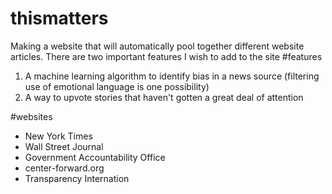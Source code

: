 # thismatters
Making a website that will automatically pool together different website articles.
There are two important features I wish to add to the site
#features
<ol>
  <li> A machine learning algorithm to identify bias in a news source (filtering use of emotional language is one possibility) </li>
  <li> A way to upvote stories that haven't gotten a great deal of attention
</ol>
#websites
<ul>
  <li> New York Times </li>
  <li> Wall Street Journal </li>
  <li> Government Accountability Office </li>
  <li> center-forward.org </li>
  <li> Transparency Internation </li>
</ul>
